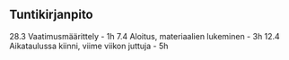 ## Tuntikirjanpito

28.3 Vaatimusmäärittely - 1h
7.4 Aloitus, materiaalien lukeminen - 3h
12.4 Aikataulussa kiinni, viime viikon juttuja - 5h

